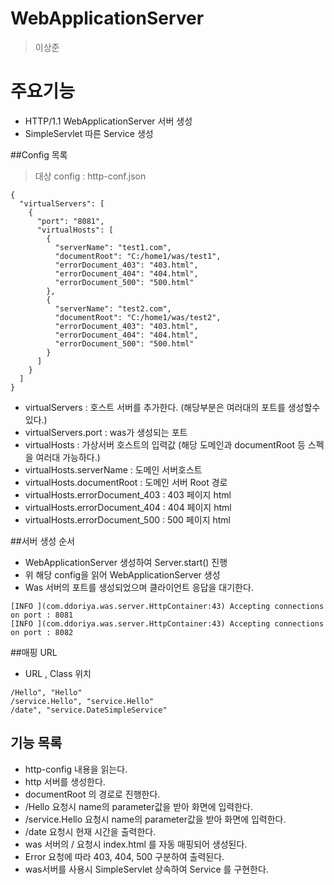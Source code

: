 # WebApplicationServer
> 이상준

# 주요기능
- HTTP/1.1 WebApplicationServer 서버 생성
- SimpleServlet 따른 Service 생성

##Config 목록
> 대상 config : http-conf.json
~~~
{
  "virtualServers": [
    {
      "port": "8081",
      "virtualHosts": [
        {
          "serverName": "test1.com",
          "documentRoot": "C:/home1/was/test1",
          "errorDocument_403": "403.html",
          "errorDocument_404": "404.html",
          "errorDocument_500": "500.html"
        },
        {
          "serverName": "test2.com",
          "documentRoot": "C:/home1/was/test2",
          "errorDocument_403": "403.html",
          "errorDocument_404": "404.html",
          "errorDocument_500": "500.html"
        }
      ]
    }
  ]
}
~~~
* virtualServers : 호스트 서버를 추가한다. (해당부분은 여러대의 포트를 생성할수있다.)
* virtualServers.port : was가 생성되는 포트
* virtualHosts : 가상서버 호스트의 입력값 (해당 도메인과 documentRoot 등 스펙을 여러대 가능하다.)
* virtualHosts.serverName : 도메인 서버호스트
* virtualHosts.documentRoot : 도메인 서버 Root 경로
* virtualHosts.errorDocument_403 : 403 페이지 html
* virtualHosts.errorDocument_404 : 404 페이지 html
* virtualHosts.errorDocument_500 : 500 페이지 html

##서버 생성 순서
*  WebApplicationServer 생성하여 Server.start() 진행
*  위 해당 config을 읽어 WebApplicationServer 생성
*  Was 서버의 포트를 생성되었으며 클라이언트 응답을 대기한다.
~~~
[INFO ](com.ddoriya.was.server.HttpContainer:43) Accepting connections on port : 8081
[INFO ](com.ddoriya.was.server.HttpContainer:43) Accepting connections on port : 8082
~~~

##매핑 URL
* URL , Class 위치
~~~
/Hello", "Hello"
/service.Hello", "service.Hello"
/date", "service.DateSimpleService"
~~~

## 기능 목록
* http-config 내용을 읽는다.
* http 서버를 생성한다.
* documentRoot 의 경로로 진행한다.
* /Hello 요청시 name의 parameter값을 받아 화면에 입력한다.
* /service.Hello 요청시 name의 parameter값을 받아 화면에 입력한다.
* /date 요청시 현재 시간을 출력한다.
* was 서버의 / 요청시 index.html 를 자동 매핑되어 생성된다.
* Error 요청에 따라 403, 404, 500 구분하여 출력된다. 
* was서버를 사용시 SimpleServlet 상속하여 Service 를 구현한다.